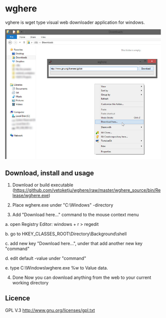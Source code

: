 wghere
======

vghere is wget type visual web downloader application for windows.

![Screenshot](/wghere_screenshot.jpg "Screenshot")


Download, install and usage
-------
1. Download or build executable (https://github.com/vetoketju/wghere/raw/master/wghere_source/bin/Release/wghere.exe)

2. Place wghere.exe under "C:\Windows" -directory

3. Add "Download here..." command to the mouse context menu

 a. open Registry Editor: windows + r > regedit

 b. go to HKEY_CLASSES_ROOT\Directory\Background\shell

 c. add new key "Download here...", under that add another new key "command"

 d. edit default -value under "command"

 e. type C:\Windows\wghere.exe %w to Value data.

4. Done
Now you can download anything from the web to your current working directory


Licence
-------
GPL V.3 http://www.gnu.org/licenses/gpl.txt
